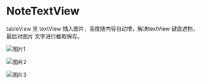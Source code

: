 # NoteTextView
tableView 里 textView  插入图片，高度随内容自动增，解决textView 键盘遮挡，最后对图片 文字进行截取保存。

![图片1](http://7xqhpe.com1.z0.glb.clouddn.com/IMG_1032.jpg)


![图片2](http://7xqhpe.com1.z0.glb.clouddn.com/IMG_1031.jpg)



![图片3](http://7xqhpe.com1.z0.glb.clouddn.com/IMG_1030.jpg)
